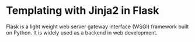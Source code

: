 # Templating with Jinja2 in Flask

Flask is a light weight web server gateway interface (WSGI) framework built on Python.
It is widely used as a backend in web development.
